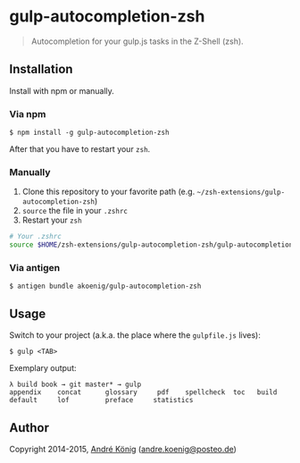 # gulp-autocompletion-zsh

> Autocompletion for your gulp.js tasks in the Z-Shell (zsh).

## Installation

Install with npm or manually.

### Via npm

    $ npm install -g gulp-autocompletion-zsh

After that you have to restart your `zsh`.


### Manually

1. Clone this repository to your favorite path (e.g. `~/zsh-extensions/gulp-autocompletion-zsh`)
2. `source` the file in your `.zshrc`
3. Restart your `zsh`

```sh
# Your .zshrc
source $HOME/zsh-extensions/gulp-autocompletion-zsh/gulp-autocompletion.zsh
```

### Via antigen

    $ antigen bundle akoenig/gulp-autocompletion-zsh


## Usage

Switch to your project (a.k.a. the place where the `gulpfile.js` lives):

    $ gulp <TAB>

Exemplary output:

    λ build book → git master* → gulp
    appendix    concat      glossary     pdf    spellcheck  toc   build       default     lof         preface     statistics  

## Author

Copyright 2014-2015, [André König](http://iam.andrekoenig.info) (andre.koenig@posteo.de)

